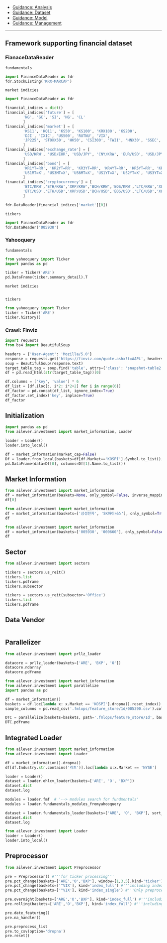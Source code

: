 - [Guidance: Analysis](https://github.com/ailever/ailever/blob/master/ailever/investment/guidance_analysis.md)
- [Guidance: Dataset](https://github.com/ailever/ailever/blob/master/ailever/investment/guidance_dataset.md)
- [Guidance: Model](https://github.com/ailever/ailever/blob/master/ailever/investment/guidance_model.md)
- [Guidance: Management](https://github.com/ailever/ailever/blob/master/ailever/investment/guidance_management.md)

---

## Framework supporting financial dataset
### FianaceDataReader
`fundamentals`
```python
import FinanceDataReader as fdr
fdr.StockListing('KRX-MARCAP')
```
`market indicies`
```python
import FinanceDataReader as fdr

financial_indices = dict()
financial_indices['future'] = [
        'NG', 'GC', 'SI', 'HG', 'CL'
        ]
financial_indices['market'] = [
        'KS11', 'KQ11', 'KS50', 'KS100', 'KRX100', 'KS200',
        'DJI', 'IXIC', 'US500', 'RUTNU', 'VIX',
        'JP225', 'STOXX50', 'HK50', 'CSI300', 'TWII', 'HNX30', 'SSEC', 'UK100', 'DE30', 'FCHI'
        ]
financial_indices['exchange_rate'] = [
        'USD/KRW', 'USD/EUR', 'USD/JPY', 'CNY/KRW', 'EUR/USD', 'USD/JPY', 'JPY/KRW', 'AUD/USD', 'EUR/JPY', 'USD/RUB'
        ]
financial_indices['bond'] = [
        'KR1YT=RR', 'KR2YT=RR', 'KR3YT=RR', 'KR4YT=RR', 'KR5YT=RR', 'KR10YT=RR', 'KR20YT=RR', 'KR30YT=RR', 'KR50YT=RR',
        'US1MT=X', 'US3MT=X', 'US6MT=X', 'US1YT=X', 'US2YT=X', 'US3YT=X', 'US5YT=X', 'US7YT=X','US10YT=X', 'US30YT=X'
        ]
financial_indices['cryptocurrency'] = [
        'BTC/KRW','ETH/KRW','XRP/KRW','BCH/KRW','EOS/KRW','LTC/KRW','XLM/KRW',
        'BTC/USD','ETH/USD','XRP/USD','BCH/USD','EOS/USD','LTC/USD','XLM/USD'
        ]

fdr.DataReader(financial_indices['market'][0])
```
`tickers`
```python
import FinanceDataReader as fdr
fdr.DataReader('005930')
```

### Yahooquery
`fundamentals`
```python
from yahooquery import Ticker
import pandas as pd

ticker = Ticker('ARE')
pd.DataFrame(ticker.summary_detail).T
```
`market indicies`
```python
```
`tickers`
```python
from yahooquery import Ticker
ticker = Ticker('ARE')
ticker.history()
```


### Crawl: Finviz
```python
import requests
from bs4 import BeautifulSoup

headers = {'User-Agent': 'Mozilla/5.0'}
response = requests.get('https://finviz.com/quote.ashx?t=AAPL', headers=headers)
soup = BeautifulSoup(response.text)
target_table_tag = soup.find('table', attrs={'class': 'snapshot-table2'}) #tables = soup.find_all('table')
df = pd.read_html(str(target_table_tag))[0]

df.columns = ['key', 'value'] * 6
df_list = [df.iloc[:, i*2: i*2+2] for i in range(6)]
df_factor = pd.concat(df_list, ignore_index=True)
df_factor.set_index('key', inplace=True)
df_factor
```



## Initialization
```python
import pandas as pd
from ailever.investment import market_information, Loader

loader = Loader()
loader.into_local()

df = market_information(market_cap=False)
Df = loader.from_local(baskets=df[df.Market=='KOSPI'].Symbol.to_list(), mode='Close')
pd.DataFrame(data=Df[0], columns=Df[1].Name.to_list())
```


## Market Information
```python
from ailever.investment import market_information
df = market_information(baskets=None, only_symbol=False, inverse_mapping=False, market_cap=False)
df[0]
```

```python
from ailever.investment import market_information
df = market_information(baskets=['삼성전자', 'SK하이닉스'], only_symbol=True, inverse_mapping=False, market_cap=False)
df
```

```python
from ailever.investment import market_information
df = market_information(baskets=['005930', '000660'], only_symbol=False, inverse_mapping=True, market_cap=False)
df
```

## Sector
```python
from ailever.investment import sectors

tickers = sectors.us_reit()
tickers.list
tickers.pdframe
tickers.subsector

tickers = sectors.us_reit(subsector='Office')
tickers.list
tickers.pdframe
```

## Data Vendor
```python
```

## Parallelizer
```python
from ailever.investment import prllz_loader

datacore = prllz_loader(baskets=['ARE', 'BXP', 'O'])
datacore.ndarray
datacore.pdframe
```

```python
from ailever.investment import market_information
from ailever.investment import parallelize
import pandas as pd

df = market_information()
baskets = df.loc[lambda x: x.Market == 'KOSPI'].dropna().reset_index().drop('index', axis=1).Symbol.to_list()
sample_columns = pd.read_csv('.fmlops/feature_store/1d/005390.csv').columns.to_list()

DTC = parallelize(baskets=baskets, path='.fmlops/feature_store/1d', base_column='Close', date_column='Date', columns=sample_columns)
DTC.pdframe
```

## Integrated Loader
```python
from ailever.investment import market_information
from ailever.investment import Loader 

df = market_information().dropna()
df[df.Industry.str.contains('리츠')].loc[lambda x:x.Market == 'NYSE']

loader = Loader()
dataset = loader.ohlcv_loader(baskets=['ARE', 'O', 'BXP'])
dataset.dict
dataset.log

modules = loader.fmf  # '--> modules search for fundmentals'
modules = loader.fundamentals_modules_fromyahooquery

dataset = loader.fundamentals_loader(baskets=['ARE', 'O', 'BXP'], sort_by='Marketcap')
dataset.dict
dataset.log
```


```python
from ailever.investment import Loader
loader = Loader()
loader.into_local()
```

## Preprocessor
```python
from ailever.investment import Preprocessor

pre = Preprocessor() #'''for ticker processing'''
pre.pct_change(baskets=['ARE','O','BXP'], window=[1,3,5],kind='ticker') #'''for index preprocessed data attachment'''
pre.pct_change(baskets=['^VIX'], kind='index_full') #'''including index ohlcv'''
pre.pct_change(baskets=['^VIX'], kind='index_single') #'''Only preprocessed index data

pre.overnight(baskets=['ARE','O','BXP'], kind='index_full') #'''including index ohlcv
pre.rolling(baskets=['ARE','O','BXP'], kind='index_full') #'''including index ohlcv

pre.date_featuring()
pre.na_handler()

pre.preprocess_list
pre.to_csv(option='dropna')
pre.reset()
```

